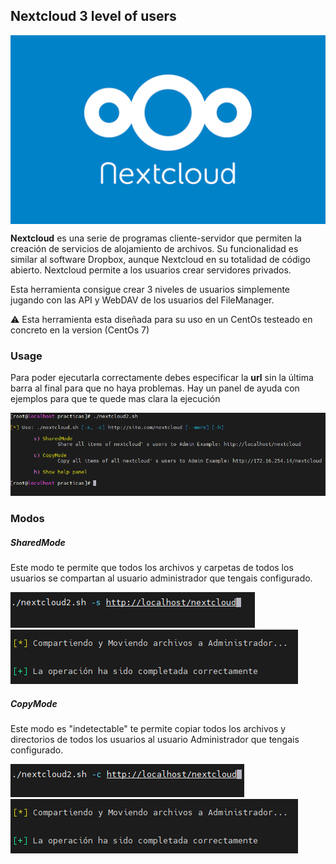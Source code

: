 ## Nextcloud 3 level of users

<img src="images/nextcloud.png" align="center" width="600px">

**Nextcloud** es una serie de programas cliente-servidor que permiten la creación de servicios de alojamiento de archivos. Su funcionalidad es similar al software Dropbox, aunque Nextcloud en su totalidad de código abierto. Nextcloud permite a los usuarios crear servidores privados.

Esta herramienta consigue crear 3 niveles de usuarios simplemente jugando con las API y WebDAV de los usuarios del FileManager.

:warning: Esta herramienta esta diseñada para su uso en un CentOs testeado en concreto en la version (CentOs 7)

### Usage
Para poder ejecutarla correctamente debes especificar la **url** sin la última barra al final para que no haya problemas. Hay un panel de ayuda con ejemplos para que te quede mas clara la ejecución

<img src="images/menu.png">

### Modos

##### SharedMode

Este modo te permite que todos los archivos y carpetas de todos los usuarios se compartan al usuario administrador que tengais configurado.

<img src="images/sharedmode.png">

<img src="images/final_shared.png">

##### CopyMode

Este modo es "indetectable" te permite copiar todos los archivos y directorios de todos los usuarios al usuario Administrador que tengais configurado.

<img src="images/copymode.png">

<img src="images/final_shared.png">
